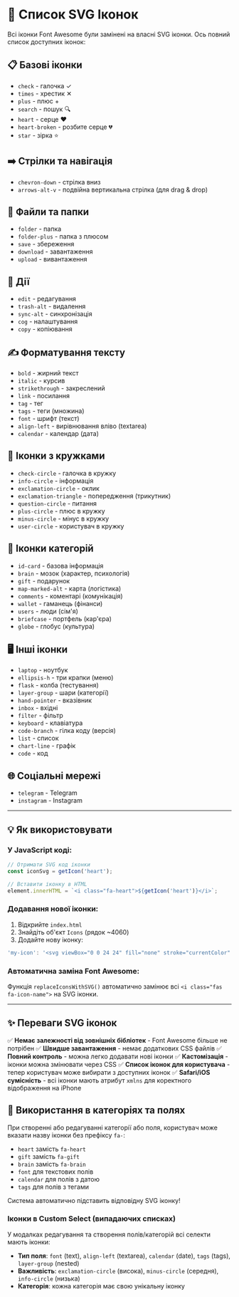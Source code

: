 # 🎨 Список SVG Іконок

Всі іконки Font Awesome були замінені на власні SVG іконки. Ось повний список доступних іконок:

## 📋 Базові іконки
- `check` - галочка ✓
- `times` - хрестик ✕
- `plus` - плюс +
- `search` - пошук 🔍
- `heart` - серце ❤️
- `heart-broken` - розбите серце 💔
- `star` - зірка ⭐

## ➡️ Стрілки та навігація
- `chevron-down` - стрілка вниз
- `arrows-alt-v` - подвійна вертикальна стрілка (для drag & drop)

## 📁 Файли та папки
- `folder` - папка
- `folder-plus` - папка з плюсом
- `save` - збереження
- `download` - завантаження
- `upload` - вивантаження

## 🎯 Дії
- `edit` - редагування
- `trash-alt` - видалення
- `sync-alt` - синхронізація
- `cog` - налаштування
- `copy` - копіювання

## ✍️ Форматування тексту
- `bold` - жирний текст
- `italic` - курсив
- `strikethrough` - закреслений
- `link` - посилання
- `tag` - тег
- `tags` - теги (множина)
- `font` - шрифт (текст)
- `align-left` - вирівнювання вліво (textarea)
- `calendar` - календар (дата)

## 🔵 Іконки з кружками
- `check-circle` - галочка в кружку
- `info-circle` - інформація
- `exclamation-circle` - оклик
- `exclamation-triangle` - попередження (трикутник)
- `question-circle` - питання
- `plus-circle` - плюс в кружку
- `minus-circle` - мінус в кружку
- `user-circle` - користувач в кружку

## 📂 Іконки категорій
- `id-card` - базова інформація
- `brain` - мозок (характер, психологія)
- `gift` - подарунок
- `map-marked-alt` - карта (логістика)
- `comments` - коментарі (комунікація)
- `wallet` - гаманець (фінанси)
- `users` - люди (сім'я)
- `briefcase` - портфель (кар'єра)
- `globe` - глобус (культура)

## 🖥️ Інші іконки
- `laptop` - ноутбук
- `ellipsis-h` - три крапки (меню)
- `flask` - колба (тестування)
- `layer-group` - шари (категорії)
- `hand-pointer` - вказівник
- `inbox` - вхідні
- `filter` - фільтр
- `keyboard` - клавіатура
- `code-branch` - гілка коду (версія)
- `list` - список
- `chart-line` - графік
- `code` - код

## 🌐 Соціальні мережі
- `telegram` - Telegram
- `instagram` - Instagram

---

## 💡 Як використовувати

### У JavaScript коді:
```javascript
// Отримати SVG код іконки
const iconSvg = getIcon('heart');

// Вставити іконку в HTML
element.innerHTML = `<i class="fa-heart">${getIcon('heart')}</i>`;
```

### Додавання нової іконки:
1. Відкрийте `index.html`
2. Знайдіть об'єкт `Icons` (рядок ~4060)
3. Додайте нову іконку:
```javascript
'my-icon': '<svg viewBox="0 0 24 24" fill="none" stroke="currentColor" stroke-width="2">...</svg>'
```

### Автоматична заміна Font Awesome:
Функція `replaceIconsWithSVG()` автоматично замінює всі `<i class="fas fa-icon-name">` на SVG іконки.

---

## ✨ Переваги SVG іконок

✅ **Немає залежності від зовнішніх бібліотек** - Font Awesome більше не потрібен
✅ **Швидше завантаження** - немає додаткових CSS файлів
✅ **Повний контроль** - можна легко додавати нові іконки
✅ **Кастомізація** - іконки можна змінювати через CSS
✅ **Список іконок для користувача** - тепер користувач може вибирати з доступних іконок
✅ **Safari/iOS сумісність** - всі іконки мають атрибут `xmlns` для коректного відображення на iPhone

## 🎯 Використання в категоріях та полях

При створенні або редагуванні категорії або поля, користувач може вказати назву іконки без префіксу `fa-`:
- `heart` замість `fa-heart`
- `gift` замість `fa-gift`
- `brain` замість `fa-brain`
- `font` для текстових полів
- `calendar` для полів з датою
- `tags` для полів з тегами

Система автоматично підставить відповідну SVG іконку!

### Іконки в Custom Select (випадаючих списках)

У модалках редагування та створення полів/категорій всі селекти мають іконки:
- **Тип поля**: `font` (text), `align-left` (textarea), `calendar` (date), `tags` (tags), `layer-group` (nested)
- **Важливість**: `exclamation-circle` (висока), `minus-circle` (середня), `info-circle` (низька)
- **Категорія**: кожна категорія має свою унікальну іконку
